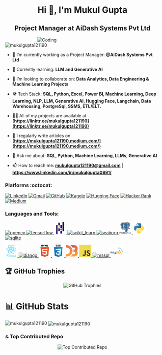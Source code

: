 
<h1 align="center">Hi 👋, I'm Mukul Gupta</h1>
<h2 align="center">Project Manager at AiDash Systems Pvt Ltd</h2>
<img align="right" alt="Coding" width="400" src="https://media.tenor.com/2uyENRmiUt0AAAAC/coding.gif">

<p align="left"> <img src="https://komarev.com/ghpvc/?username=mukulgupta121190&label=Profile%20views&color=0e75b6&style=flat" alt="mukulgupta121190" /> </p>

- 🔭 I’m currently working as a Project Manager: **@AiDash Systems Pvt Ltd**

- 🌱 Currently learning: **LLM and Generative AI**

- 👯 I’m looking to collaborate on: **Data Analytics, Data Engineering & Machine Learning Projects**
  
- 🛠️ Tech Stack: **SQL, Python, Excel, Power BI, Machine Learning, Deep Learning, NLP, LLM, Generative AI, Hugging Face, Langchain, Data Warehousing, PostgreSql, SSMS, ETL/ELT.**

- 👨‍💻 All of my projects are available at **[https://linktr.ee/mukulgupta121190](https://linktr.ee/mukulgupta121190)**

- 📝 I regularly write articles on **[https://mukulgupta121190.medium.com/](https://mukulgupta121190.medium.com/)**

- 💬 Ask me about: **SQL, Python, Machine Learning, LLMs, Generative AI**

- 📫 How to reach me: **mukulgupta121190@gmail.com** | **https://www.linkedin.com/in/mukulgupta0991/**

<!--
<h3 align="left">Connect with me:</h3>
<p align="left">
<a href="https://linkedin.com/in/mukulgupta0991" target="blank"><img align="center" src="https://raw.githubusercontent.com/rahuldkjain/github-profile-readme-generator/master/src/images/icons/Social/linked-in-alt.svg" alt="mukulgupta0991" height="30" width="40" /></a>
<a href="https://kaggle.com/mukulgupta1990" target="blank"><img align="center" src="https://raw.githubusercontent.com/rahuldkjain/github-profile-readme-generator/master/src/images/icons/Social/kaggle.svg" alt="mukulgupta1990" height="30" width="40" /></a>
<a href="https://medium.com/mukulgupta121190" target="blank"><img align="center" src="https://raw.githubusercontent.com/rahuldkjain/github-profile-readme-generator/master/src/images/icons/Social/medium.svg" alt="mukulgupta121190" height="30" width="40" /></a>
<a href="https://www.hackerrank.com/mukulgupta121190" target="blank"><img align="center" src="https://raw.githubusercontent.com/rahuldkjain/github-profile-readme-generator/master/src/images/icons/Social/hackerrank.svg" alt="mukulgupta121190" height="30" width="40" /></a>
</p>
-->
### Platforms :octocat: 
<!--Markdown badges via Shields.io-->
[![LinkedIn](https://img.shields.io/badge/LinkedIn-Profile-blue?style=flat&logo=linkedin)](https://www.linkedin.com/in/mukulgupta0991)
[![Gmail](https://img.shields.io/badge/Gmail-Email-red?style=flat&logo=gmail)](mailto:mukulgupta121190@gmail.com)
[![GitHub](https://img.shields.io/badge/GitHub-Profile-black?style=flat&logo=github)](https://github.com/mukulgupta121190)
[![Kaggle](https://img.shields.io/badge/Kaggle-Profile-blue?style=flat&logo=kaggle)](https://www.kaggle.com/mukulgupta1990)
[![Hugging Face](https://img.shields.io/badge/Hugging%20Face-Profile-yellow?style=flat&logo=huggingface)](https://huggingface.co/MukulGupta121190)
[![Hacker Rank](https://img.shields.io/badge/HackerRank-Profile-brightgreen?style=flat)](https://www.hackerrank.com/profile/mukulgupta121190)
[![Medium](https://img.shields.io/badge/Medium-Blog-black?style=flat&logo=medium)](https://medium.com/@mukulgupta121190)

<h3 align="left">Languages and Tools:</h3>
<a href="https://opencv.org/" target="_blank" rel="noreferrer"> <img src="https://www.vectorlogo.zone/logos/opencv/opencv-icon.svg" alt="opencv" width="40" height="40"/> </a>
<a href="https://www.tensorflow.org" target="_blank" rel="noreferrer"> <img src="https://www.vectorlogo.zone/logos/tensorflow/tensorflow-icon.svg" alt="tensorflow" width="40" height="40"/> </a>
<a href="https://pandas.pydata.org/" target="_blank" rel="noreferrer"> <img src="https://raw.githubusercontent.com/devicons/devicon/2ae2a900d2f041da66e950e4d48052658d850630/icons/pandas/pandas-original.svg" alt="pandas" width="40" height="40"/> </a>
<a href="https://scikit-learn.org/" target="_blank" rel="noreferrer"> <img src="https://upload.wikimedia.org/wikipedia/commons/0/05/Scikit_learn_logo_small.svg" alt="scikit_learn" width="40" height="40"/> </a> <a href="https://seaborn.pydata.org/" target="_blank" rel="noreferrer"> <img src="https://seaborn.pydata.org/_images/logo-mark-lightbg.svg" alt="seaborn" width="40" height="40"/> </a> 
<a href="https://www.postgresql.org" target="_blank" rel="noreferrer"> <img src="https://raw.githubusercontent.com/devicons/devicon/master/icons/postgresql/postgresql-original-wordmark.svg" alt="postgresql" width="40" height="40"/> </a> <a href="https://www.python.org" target="_blank" rel="noreferrer"> <img src="https://raw.githubusercontent.com/devicons/devicon/master/icons/python/python-original.svg" alt="python" width="40" height="40"/> </a> 
<a href="https://www.sqlite.org/" target="_blank" rel="noreferrer"> <img src="https://www.vectorlogo.zone/logos/sqlite/sqlite-icon.svg" alt="sqlite" width="40" height="40"/> </a> </p>
<p align="left"> 
<a href="https://reactjs.org/" target="_blank" rel="noreferrer"> <img src="https://raw.githubusercontent.com/devicons/devicon/master/icons/react/react-original-wordmark.svg" alt="react" width="40" height="40"/> </a>
<a href="https://www.djangoproject.com/" target="_blank" rel="noreferrer"> <img src="https://cdn.worldvectorlogo.com/logos/django.svg" alt="django" width="40" height="40"/> </a> <a href="https://www.w3.org/html/" target="_blank" rel="noreferrer"> <img src="https://raw.githubusercontent.com/devicons/devicon/master/icons/html5/html5-original-wordmark.svg" alt="html5" width="40" height="40"/> </a> 
<a href="https://www.w3schools.com/css/" target="_blank" rel="noreferrer"> <img src="https://raw.githubusercontent.com/devicons/devicon/master/icons/css3/css3-original-wordmark.svg" alt="css3" width="40" height="40"/> </a>
<a href="https://d3js.org/" target="_blank" rel="noreferrer"> <img src="https://raw.githubusercontent.com/devicons/devicon/master/icons/d3js/d3js-original.svg" alt="d3js" width="40" height="40"/> </a>
<a href="https://developer.mozilla.org/en-US/docs/Web/JavaScript" target="_blank" rel="noreferrer"> <img src="https://raw.githubusercontent.com/devicons/devicon/master/icons/javascript/javascript-original.svg" alt="javascript" width="40" height="40"/> </a> <a href="https://www.microsoft.com/en-us/sql-server" target="_blank" rel="noreferrer"> <img src="https://www.svgrepo.com/show/303229/microsoft-sql-server-logo.svg" alt="mssql" width="40" height="40"/> </a> <a href="https://www.mysql.com/" target="_blank" rel="noreferrer"> <img src="https://raw.githubusercontent.com/devicons/devicon/master/icons/mysql/mysql-original-wordmark.svg" alt="mysql" width="40" height="40"/> </a>

## 🏆 GitHub Trophies
<div align="center">
  <img src="https://github-profile-trophy.vercel.app/?username=mukulgupta121190&theme=radical&no-frame=false&no-bg=false&margin-w=4" alt="GitHub Trophies"/>
</div>

# 📊 GitHub Stats
<p><img align="left" src="https://github-readme-stats.vercel.app/api/top-langs?username=mukulgupta121190&show_icons=true&locale=en&size_weight=0.2&count_weight=0.8" alt="mukulgupta121190" /></p>
<p>&nbsp;<img align="center" src="https://github-readme-stats.vercel.app/api?username=mukulgupta121190&show_icons=true&locale=en&theme=cobalt" alt="mukulgupta121190" /></p>

### 🔝 Top Contributed Repo
<div align="center">
  <img src="https://github-contributor-stats.vercel.app/api?username=mukulgupta121190&limit=5&theme=radical&combine_all_yearly_contributions=true" alt="Top Contributed Repo"/>
</div>


